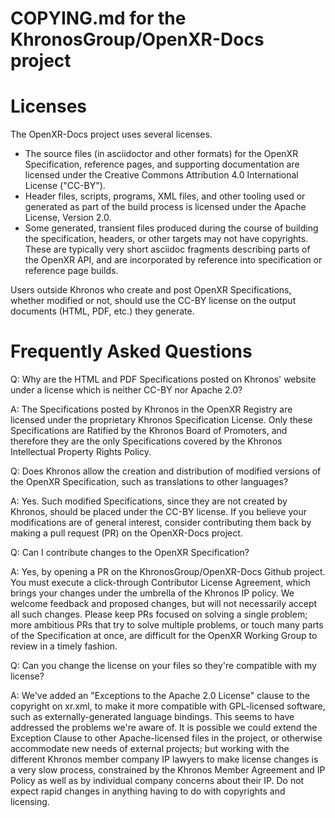 COPYING.md for the KhronosGroup/OpenXR-Docs project
===================================================

# Licenses

The OpenXR-Docs project uses several licenses.

* The source files (in asciidoctor and other formats) for the OpenXR
  Specification, reference pages, and supporting documentation are licensed
  under the Creative Commons Attribution 4.0 International License
  ("CC-BY").
* Header files, scripts, programs, XML files, and other tooling used or
  generated as part of the build process is licensed under the Apache
  License, Version 2.0.
* Some generated, transient files produced during the course of building the
  specification, headers, or other targets may not have copyrights. These
  are typically very short asciidoc fragments describing parts of the OpenXR
  API, and are incorporated by reference into specification or reference
  page builds.

Users outside Khronos who create and post OpenXR Specifications, whether
modified or not, should use the CC-BY license on the output documents (HTML,
PDF, etc.) they generate.


# Frequently Asked Questions

Q: Why are the HTML and PDF Specifications posted on Khronos' website under
a license which is neither CC-BY nor Apache 2.0?

A: The Specifications posted by Khronos in the OpenXR Registry are licensed
under the proprietary Khronos Specification License. Only these
Specifications are Ratified by the Khronos Board of Promoters, and therefore
they are the only Specifications covered by the Khronos Intellectual
Property Rights Policy.


Q: Does Khronos allow the creation and distribution of modified versions of
the OpenXR Specification, such as translations to other languages?

A: Yes. Such modified Specifications, since they are not created by Khronos,
should be placed under the CC-BY license. If you believe your modifications
are of general interest, consider contributing them back by making a pull
request (PR) on the OpenXR-Docs project.


Q: Can I contribute changes to the OpenXR Specification?

A: Yes, by opening a PR on the KhronosGroup/OpenXR-Docs Github project. You
must execute a click-through Contributor License Agreement, which brings
your changes under the umbrella of the Khronos IP policy. We welcome
feedback and proposed changes, but will not necessarily accept all such
changes. Please keep PRs focused on solving a single problem; more ambitious
PRs that try to solve multiple problems, or touch many parts of the
Specification at once, are difficult for the OpenXR Working Group to review
in a timely fashion.


Q: Can you change the license on your files so they're compatible with my
license?

A: We've added an "Exceptions to the Apache 2.0 License" clause to the
copyright on xr.xml, to make it more compatible with GPL-licensed software,
such as externally-generated language bindings. This seems to have addressed
the problems we're aware of. It is possible we could extend the Exception
Clause to other Apache-licensed files in the project, or otherwise
accommodate new needs of external projects; but working with the different
Khronos member company IP lawyers to make license changes is a very slow
process, constrained by the Khronos Member Agreement and IP Policy as well
as by individual company concerns about their IP. Do not expect rapid
changes in anything having to do with copyrights and licensing.

